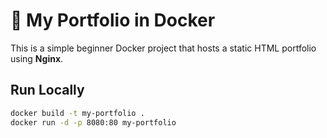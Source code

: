 # 🐳 My Portfolio in Docker

This is a simple beginner Docker project that hosts a static HTML portfolio using **Nginx**.

## Run Locally
```bash
docker build -t my-portfolio .
docker run -d -p 8080:80 my-portfolio

